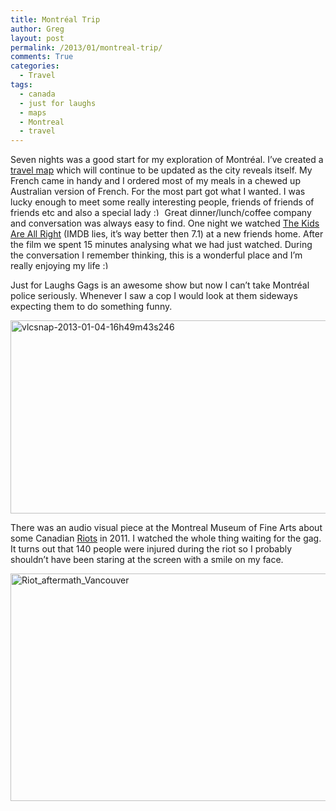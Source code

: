 ```yaml
---
title: Montréal Trip
author: Greg
layout: post
permalink: /2013/01/montreal-trip/
comments: True
categories:
  - Travel
tags:
  - canada
  - just for laughs
  - maps
  - Montreal
  - travel
---
```

Seven nights was a good start for my exploration of Montréal. I&#8217;ve created a [travel map][1] which will continue to be updated as the city reveals itself. My French came in handy and I ordered most of my meals in a chewed up Australian version of French. For the most part got what I wanted. I was lucky enough to meet some really interesting people, friends of friends of friends etc and also a special lady <img src="http://gregology.net/wp-includes/images/smilies/simple-smile.png" alt=":)" class="wp-smiley" style="height: 1em; max-height: 1em;" /> Great dinner/lunch/coffee company and conversation was always easy to find. One night we watched [The Kids Are All Right][2] (IMDB lies, it&#8217;s way better then 7.1) at a new friends home. After the film we spent 15 minutes analysing what we had just watched. During the conversation I remember thinking, this is a wonderful place and I&#8217;m really enjoying my life <img src="http://gregology.net/wp-includes/images/smilies/simple-smile.png" alt=":)" class="wp-smiley" style="height: 1em; max-height: 1em;" />

Just for Laughs Gags is an awesome show but now I can&#8217;t take Montréal police seriously. Whenever I saw a cop I would look at them sideways expecting them to do something funny.

<a href="http://gregology.net/2013/01/montreal-trip/vlcsnap-2013-01-04-16h49m43s246/" rel="attachment wp-att-1337"><img class="alignnone size-large wp-image-1337" alt="vlcsnap-2013-01-04-16h49m43s246" src="http://gregology.net/wp-content/uploads/2013/01/vlcsnap-2013-01-04-16h49m43s246-1024x576.png" width="550" height="309" /></a>

There was an audio visual piece at the Montreal Museum of Fine Arts about some Canadian [Riots][3] in 2011. I watched the whole thing waiting for the gag. It turns out that 140 people were injured during the riot so I probably shouldn&#8217;t have been staring at the screen with a smile on my face.

<a href="http://gregology.net/2013/01/montreal-trip/riot_aftermath_vancouver/" rel="attachment wp-att-1338"><img class="alignnone size-large wp-image-1338" alt="Riot_aftermath_Vancouver" src="http://gregology.net/wp-content/uploads/2013/01/Riot_aftermath_Vancouver-1024x678.jpg" width="550" height="364" /></a>

 [1]: http://gregology.net/travel/montreal/ "Montreal"
 [2]: http://www.imdb.com/title/tt0842926/
 [3]: http://en.wikipedia.org/wiki/2011_Vancouver_Stanley_Cup_riot
